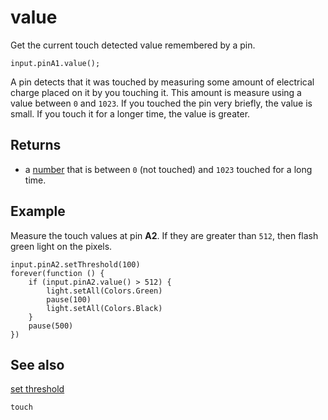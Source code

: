 # value

Get the current touch detected value remembered by a pin.

```sig
input.pinA1.value();
```
A pin detects that it was touched by measuring some amount of electrical charge placed on it by you touching it. This amount is measure using a value between `0` and `1023`. If you touched the pin very briefly, the value is small. If you touch it for a longer time, the value is greater.

## Returns

* a [number](/types/number) that is between `0` (not touched) and `1023` touched for a long time.

## Example

Measure the touch values at pin **A2**. If they are greater than `512`, then flash green light on the pixels.

```blocks
input.pinA2.setThreshold(100)
forever(function () {
    if (input.pinA2.value() > 512) {
        light.setAll(Colors.Green)
        pause(100)
        light.setAll(Colors.Black)
    }
    pause(500)
})
```

## See also

[set threshold](/reference/input/touch/set-threshold)

```package
touch
```